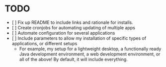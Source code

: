 TODO
====

-   \[ \] Fix up README to include links and rationale for installs.
-   \[ \] Create cronjobs for automating updating of multiple apps
-   \[ \] Automate configuration for several applications
-   \[ \] Include parameters to allow my installation of specific types
    of applications, or different setups
    -   For example, my setup for a lightweight desktop, a functionally
        ready Java development environment, a web development
        environment, or all of the above! By default, it will
        include everything.

